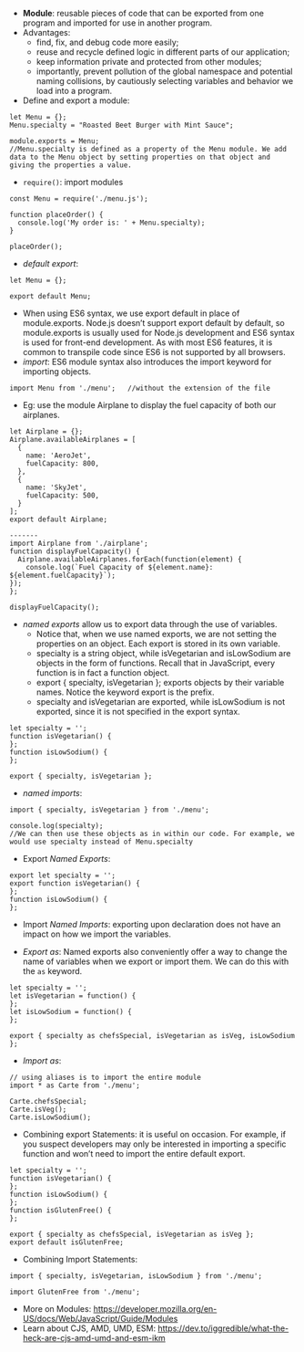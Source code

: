 - **Module**: reusable pieces of code that can be exported from one program and imported for use in another program.
- Advantages: 
    - find, fix, and debug code more easily;
    - reuse and recycle defined logic in different parts of our application;
    - keep information private and protected from other modules;
    - importantly, prevent pollution of the global namespace and potential naming collisions, by cautiously selecting variables and behavior we load into a program.
- Define and export a module:
```
let Menu = {};
Menu.specialty = "Roasted Beet Burger with Mint Sauce";
 
module.exports = Menu;
//Menu.specialty is defined as a property of the Menu module. We add data to the Menu object by setting properties on that object and giving the properties a value.
```
- `require()`: import modules
```
const Menu = require('./menu.js');
 
function placeOrder() {
  console.log('My order is: ' + Menu.specialty);
}
 
placeOrder();
```
- *default export*: 
```
let Menu = {};
 
export default Menu;
```
- When using ES6 syntax, we use export default in place of module.exports. Node.js doesn’t support export default by default, so module.exports is usually used for Node.js development and ES6 syntax is used for front-end development. As with most ES6 features, it is common to transpile code since ES6 is not supported by all browsers.
- *import*: ES6 module syntax also introduces the import keyword for importing objects.
```
import Menu from './menu';   //without the extension of the file
```
- Eg: use the module Airplane to display the fuel capacity of both our airplanes.
```
let Airplane = {};
Airplane.availableAirplanes = [
  {
    name: 'AeroJet',
    fuelCapacity: 800,
  },
  {
    name: 'SkyJet',
    fuelCapacity: 500,
  }
];
export default Airplane;

-------
import Airplane from './airplane';
function displayFuelCapacity() {
  Airplane.availableAirplanes.forEach(function(element) {
    console.log(`Fuel Capacity of ${element.name}: ${element.fuelCapacity}`);
});
};
  
displayFuelCapacity();
```
- *named exports* allow us to export data through the use of variables.
    - Notice that, when we use named exports, we are not setting the properties on an object. Each export is stored in its own variable.
    - specialty is a string object, while isVegetarian and isLowSodium are objects in the form of functions. Recall that in JavaScript, every function is in fact a function object.
    - export { specialty, isVegetarian }; exports objects by their variable names. Notice the keyword export is the prefix.
    - specialty and isVegetarian are exported, while isLowSodium is not exported, since it is not specified in the export syntax.
```
let specialty = '';
function isVegetarian() {
}; 
function isLowSodium() {
}; 
 
export { specialty, isVegetarian };
```
- *named imports*: 
```
import { specialty, isVegetarian } from './menu';
 
console.log(specialty);
//We can then use these objects as in within our code. For example, we would use specialty instead of Menu.specialty
```

- Export *Named Exports*:
```
export let specialty = '';
export function isVegetarian() {
}; 
function isLowSodium() {
}; 
```
- Import *Named Imports*: exporting upon declaration does not have an impact on how we import the variables.

- *Export as*: Named exports also conveniently offer a way to change the name of variables when we export or import them. We can do this with the `as` keyword.
```
let specialty = '';
let isVegetarian = function() {
}; 
let isLowSodium = function() {
}; 
 
export { specialty as chefsSpecial, isVegetarian as isVeg, isLowSodium };
```
- *Import as*:
```
// using aliases is to import the entire module
import * as Carte from './menu';
 
Carte.chefsSpecial;
Carte.isVeg();
Carte.isLowSodium(); 
```

- Combining export Statements: it is useful on occasion. For example, if you suspect developers may only be interested in importing a specific function and won’t need to import the entire default export.
```
let specialty = '';
function isVegetarian() {
}; 
function isLowSodium() {
}; 
function isGlutenFree() {
};
 
export { specialty as chefsSpecial, isVegetarian as isVeg };
export default isGlutenFree;
```

- Combining Import Statements:
```
import { specialty, isVegetarian, isLowSodium } from './menu';
 
import GlutenFree from './menu';
```
- More on Modules: https://developer.mozilla.org/en-US/docs/Web/JavaScript/Guide/Modules
- Learn about CJS, AMD, UMD, ESM: https://dev.to/iggredible/what-the-heck-are-cjs-amd-umd-and-esm-ikm